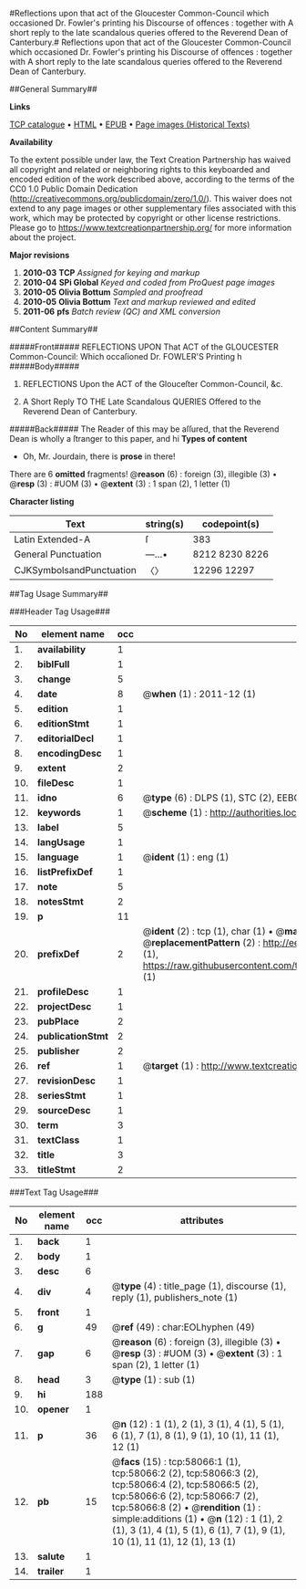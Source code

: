 #Reflections upon that act of the Gloucester Common-Council which occasioned Dr. Fowler's printing his Discourse of offences : together with A short reply to the late scandalous queries offered to the Reverend Dean of Canterbury.#
Reflections upon that act of the Gloucester Common-Council which occasioned Dr. Fowler's printing his Discourse of offences : together with A short reply to the late scandalous queries offered to the Reverend Dean of Canterbury.

##General Summary##

**Links**

[TCP catalogue](http://www.ota.ox.ac.uk/tcp/)  • 
[HTML](http://tei.it.ox.ac.uk/tcp/Texts-HTML/free/A58/A58378.html)  • 
[EPUB](http://tei.it.ox.ac.uk/tcp/Texts-EPUB/free/A58/A58378.epub) • 
[Page images (Historical Texts)](https://historicaltexts.jisc.ac.uk/eebo-12265772e)

**Availability**

To the extent possible under law, the Text Creation Partnership has waived all copyright and related or neighboring rights to this keyboarded and encoded edition of the work described above, according to the terms of the CC0 1.0 Public Domain Dedication (http://creativecommons.org/publicdomain/zero/1.0/). This waiver does not extend to any page images or other supplementary files associated with this work, which may be protected by copyright or other license restrictions. Please go to https://www.textcreationpartnership.org/ for more information about the project.

**Major revisions**

1. __2010-03__ __TCP__ *Assigned for keying and markup*
1. __2010-04__ __SPi Global__ *Keyed and coded from ProQuest page images*
1. __2010-05__ __Olivia Bottum__ *Sampled and proofread*
1. __2010-05__ __Olivia Bottum__ *Text and markup reviewed and edited*
1. __2011-06__ __pfs__ *Batch review (QC) and XML conversion*

##Content Summary##

#####Front#####
REFLECTIONS UPON That ACT of the GLOUCESTER Common-Council: Which occaſioned Dr. FOWLER'S Printing h
#####Body#####

1. REFLECTIONS Upon the ACT of the Glouceſter Common-Council, &c.

1. A Short Reply TO THE Late Scandalous QUERIES Offered to the Reverend Dean of Canterbury.

#####Back#####
The Reader of this may be aſſured, that the Reverend Dean is wholly a ſtranger to this paper, and hi
**Types of content**

  * Oh, Mr. Jourdain, there is **prose** in there!

There are 6 **omitted** fragments! 
 @__reason__ (6) : foreign (3), illegible (3)  •  @__resp__ (3) : #UOM (3)  •  @__extent__ (3) : 1 span (2), 1 letter (1)

**Character listing**


|Text|string(s)|codepoint(s)|
|---|---|---|
|Latin Extended-A|ſ|383|
|General Punctuation|—…•|8212 8230 8226|
|CJKSymbolsandPunctuation|〈〉|12296 12297|

##Tag Usage Summary##

###Header Tag Usage###

|No|element name|occ|attributes|
|---|---|---|---|
|1.|__availability__|1||
|2.|__biblFull__|1||
|3.|__change__|5||
|4.|__date__|8| @__when__ (1) : 2011-12 (1)|
|5.|__edition__|1||
|6.|__editionStmt__|1||
|7.|__editorialDecl__|1||
|8.|__encodingDesc__|1||
|9.|__extent__|2||
|10.|__fileDesc__|1||
|11.|__idno__|6| @__type__ (6) : DLPS (1), STC (2), EEBO-CITATION (1), OCLC (1), VID (1)|
|12.|__keywords__|1| @__scheme__ (1) : http://authorities.loc.gov/ (1)|
|13.|__label__|5||
|14.|__langUsage__|1||
|15.|__language__|1| @__ident__ (1) : eng (1)|
|16.|__listPrefixDef__|1||
|17.|__note__|5||
|18.|__notesStmt__|2||
|19.|__p__|11||
|20.|__prefixDef__|2| @__ident__ (2) : tcp (1), char (1)  •  @__matchPattern__ (2) : ([0-9\-]+):([0-9IVX]+) (1), (.+) (1)  •  @__replacementPattern__ (2) : http://eebo.chadwyck.com/downloadtiff?vid=$1&page=$2 (1), https://raw.githubusercontent.com/textcreationpartnership/Texts/master/tcpchars.xml#$1 (1)|
|21.|__profileDesc__|1||
|22.|__projectDesc__|1||
|23.|__pubPlace__|2||
|24.|__publicationStmt__|2||
|25.|__publisher__|2||
|26.|__ref__|1| @__target__ (1) : http://www.textcreationpartnership.org/docs/. (1)|
|27.|__revisionDesc__|1||
|28.|__seriesStmt__|1||
|29.|__sourceDesc__|1||
|30.|__term__|3||
|31.|__textClass__|1||
|32.|__title__|3||
|33.|__titleStmt__|2||


###Text Tag Usage###

|No|element name|occ|attributes|
|---|---|---|---|
|1.|__back__|1||
|2.|__body__|1||
|3.|__desc__|6||
|4.|__div__|4| @__type__ (4) : title_page (1), discourse (1), reply (1), publishers_note (1)|
|5.|__front__|1||
|6.|__g__|49| @__ref__ (49) : char:EOLhyphen (49)|
|7.|__gap__|6| @__reason__ (6) : foreign (3), illegible (3)  •  @__resp__ (3) : #UOM (3)  •  @__extent__ (3) : 1 span (2), 1 letter (1)|
|8.|__head__|3| @__type__ (1) : sub (1)|
|9.|__hi__|188||
|10.|__opener__|1||
|11.|__p__|36| @__n__ (12) : 1 (1), 2 (1), 3 (1), 4 (1), 5 (1), 6 (1), 7 (1), 8 (1), 9 (1), 10 (1), 11 (1), 12 (1)|
|12.|__pb__|15| @__facs__ (15) : tcp:58066:1 (1), tcp:58066:2 (2), tcp:58066:3 (2), tcp:58066:4 (2), tcp:58066:5 (2), tcp:58066:6 (2), tcp:58066:7 (2), tcp:58066:8 (2)  •  @__rendition__ (1) : simple:additions (1)  •  @__n__ (12) : 1 (1), 2 (1), 3 (1), 4 (1), 5 (1), 6 (1), 7 (1), 9 (1), 10 (1), 11 (1), 12 (1), 13 (1)|
|13.|__salute__|1||
|14.|__trailer__|1||
